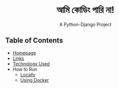 <div align="center">
    <h1>আমি কোডিং পারি না!</h1>
    A Python-Django Project
</div>

## Table of Contents

- [Homepage](#)
- [Links](#)
- [Technology Used](#)
- How to Run
    - [Locally](#)
    - [Using Docker](#)



